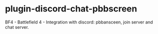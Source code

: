 # plugin-discord-chat-pbbscreen
BF4 - Battlefield 4 - Integration with discord: pbbansceen, join server and chat server.
